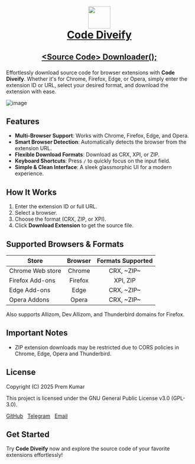 <h1 align="center">

<a href="https://prem-k-r.github.io/CodeDiveify/"><img src="https://github.com/user-attachments/assets/b62e9244-673f-4d55-87b9-a0bf3aa100dd" width="60"></a>
<br>
[Code Diveify](https://prem-k-r.github.io/CodeDiveify/)

</h1>
<h2 align="center">
  
[&lt;Source Code&gt; Downloader();](https://prem-k-r.github.io/CodeDiveify/)
  
</h2>

Effortlessly download source code for browser extensions with **Code Diveify**.
Whether it's for Chrome, Firefox, Edge, or Opera, simply enter the extension ID or URL, select your desired format, and download the extension with ease.

![image](https://github.com/user-attachments/assets/342eb4f6-27cf-47b8-ad95-8cc1a2e64ab6)

## Features

- **Multi-Browser Support**: Works with Chrome, Firefox, Edge, and Opera.
- **Smart Browser Detection**: Automatically detects the browser from the extension URL.
- **Flexible Download Formats**: Download as CRX, XPI, or ZIP.
- **Keyboard Shortcuts**: Press `/` to quickly focus on the input field.
- **Simple & Clean Interface**: A sleek glassmorphic UI for a modern experience.

## How It Works

1. Enter the extension ID or full URL.
2. Select a browser.
3. Choose the format (CRX, ZIP, or XPI).
4. Click **Download Extension** to get the source file.

## Supported Browsers & Formats

| Store            | Browser | Formats Supported |
| ---------------- | :-----: |:----------------: |
| Chrome Web store | Chrome  | CRX, ~ZIP~        |
| Firefox Add-ons  | Firefox | XPI, ZIP          |
| Edge Add-ons     | Edge    | CRX, ~ZIP~        |
| Opera Addons     | Opera   | CRX, ~ZIP~        |

Also supports Allizom, Dev.Allizom, and Thunderbird domains for Firefox.

## Important Notes

- ZIP extension downloads may be restricted due to CORS policies in Chrome, Edge, Opera and Thunderbird.

## License

Copyright (C) 2025 Prem Kumar

This project is licensed under the GNU General Public License v3.0 (GPL-3.0).

[GitHub](https://github.com/prem-k-r) &nbsp; [Telegram](https://t.me/prem12321kumar) &nbsp; [Email](mailto:prem12321kumar@gmail.com)

## Get Started

Try **Code Diveify** now and explore the source code of your favorite extensions effortlessly!
